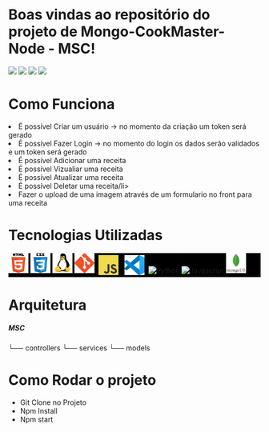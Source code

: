

# Boas vindas ao repositório do projeto de Mongo-CookMaster-Node - MSC!


<img src="https://media.giphy.com/media/eMHkgSjmEktUgTGmUd/giphy.gif" height="350" /> <img src="https://media.giphy.com/media/eY43ayCK8Yk7MsDFPv/giphy.gif" height="350" /> <img src="https://media.giphy.com/media/0NNGqcLUN7QLGR8Orh/giphy.gif" height="350" /> <img src="https://media.giphy.com/media/HbPRd3CLk4yPcZ6rbF/giphy.gif" height="350" /> 





# Como Funciona
<li> É possível Criar um usuário -> no momento da criação um token será gerado </li>
<li> É possível Fazer Login -> no momento do login os dados serão validados e um token será gerado</li>
<li> É possível Adicionar uma receita </li>
<li> É possível Vizualiar uma receita</li>
<li> É possível Atualizar uma receita</li>
<li> É possível Deletar uma receita/li>
<li> Fazer o upload de uma imagem através de um formulario no front para uma receita</li>


# Tecnologias Utilizadas
<p align="center">
 <div style="background-color:black">
<img src="https://raw.githubusercontent.com/devicons/devicon/master/icons/html5/html5-original-wordmark.svg" alt="html5" style="max-width:100%;" width="40" height="40">
<img src="https://raw.githubusercontent.com/devicons/devicon/master/icons/css3/css3-original-wordmark.svg" alt="css3" style="max-width:100%;" width="40" height="40">
<img src="https://raw.githubusercontent.com/devicons/devicon/master/icons/linux/linux-original.svg" alt="linux" style="max-width:100%;" width="40" height="40">
<img src="https://raw.githubusercontent.com/devicons/devicon/master/icons/git/git-original.svg" alt="git" style="max-width:100%;" width="40" height="40">
<img src="https://raw.githubusercontent.com/github/explore/80688e429a7d4ef2fca1e82350fe8e3517d3494d/topics/javascript/javascript.png" alt="Javascript" height="40" style="vertical-align:top; margin:4px">
<img src="https://raw.githubusercontent.com/github/explore/80688e429a7d4ef2fca1e82350fe8e3517d3494d/topics/visual-studio-code/visual-studio-code.png" alt="VS Code" height="40" style="vertical-align:top; margin:4px">
<img src="https://camo.githubusercontent.com/5acc300e4d5a9dcf83d583f3cc5d92f4d90357fa7b980f7e979ec4c00b2e76d4/68747470733a2f2f7777772e7365656b706e672e636f6d2f706e672f64657461696c2f38302d3830333532395f766563746f722d6a6176617363726970742d6e6f64652d6a732d6a70672d626c61636b2d616e642d77686974652e706e67" alt="Python" height="40" data-canonical-src="https://www.seekpng.com/png/detail/80-803529_vector-javascript-node-js-jpg-black-and-white.png" style="max-width: 100%;">
<img src="https://camo.githubusercontent.com/6b313de5c5708d4804e0d75f10b9a826e33002913033dee01bc2547e9c85aec4/68747470733a2f2f692e7974696d672e636f6d2f76692f77566f2d554d69743549672f6d617872657364656661756c742e6a7067" alt="Javascript" height="40" data-canonical-src="https://i.ytimg.com/vi/wVo-UMit5Ig/maxresdefault.jpg" style="max-width: 100%;">
<img src="https://raw.githubusercontent.com/devicons/devicon/master/icons/mongodb/mongodb-original-wordmark.svg" alt="mongodb" width="40" height="40" style="max-width: 100%;">


</p>
</div>

# Arquitetura 

<h5> MSC </h5>
└── controllers
└── services
└── models


# Como Rodar o projeto
  <ul>
  <li> Git Clone no Projeto</li>
  <li> Npm Install</li>
  <li> Npm start</li>
 </ul>

